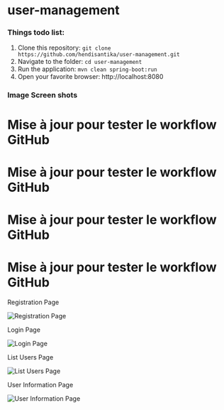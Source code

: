 # user-management

### Things todo list:

1. Clone this repository: `git clone https://github.com/hendisantika/user-management.git`
2. Navigate to the folder: `cd user-management`
3. Run the application: `mvn clean spring-boot:run`
4. Open your favorite browser: http://localhost:8080

### Image Screen shots
# Mise à jour pour tester le workflow GitHub
# Mise à jour pour tester le workflow GitHub

# Mise à jour pour tester le workflow GitHub

# Mise à jour pour tester le workflow GitHub
Registration Page

![Registration Page](img/signup.png "Registration Page")

Login Page

![Login Page](img/login.png "Login Page")

List Users Page

![List Users Page](img/list.png "List Users Page")

User Information Page

![User Information Page](img/info.png "User Information Page")


